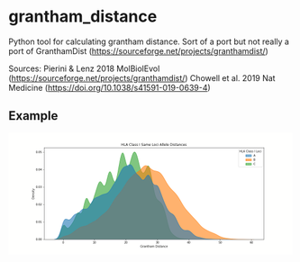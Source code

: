 # grantham_distance
Python tool for calculating grantham distance.  Sort of a port but not really a port of GranthamDist (https://sourceforge.net/projects/granthamdist/)

Sources:
Pierini & Lenz 2018 MolBiolEvol  (https://sourceforge.net/projects/granthamdist/)
Chowell et al. 2019 Nat Medicine (https://doi.org/10.1038/s41591-019-0639-4)

## Example
![GitHub Logo](/cover_plots/HLA_loci_distances.png)